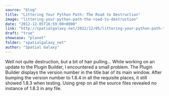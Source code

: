 ```yaml
---
source: "blog"
title: "Littering Your Python Path: The Road to Destruction"
image: "littering-your-python-path-the-road-to-destruction"
date: "2012-12-05T16:59:00+0000"
link: "http://spatialgalaxy.net/2012/12/05/littering-your-python-path-the-road-to-destruction/"
draft: "true"
showcase: "planet"
folder: "spatialgalaxy_net"
author: "Spatial Galaxy"
---
```


Well not quite destruction, but a bit of hair pulling&hellip;
While working on an update to the Plugin Builder, I encountered a small problem. The Plugin Builder displays the version number in the title bar of its main window. After bumping the version number to 1.8.4 in all the requisite places, it still showed 1.8.3 when testing.
Using grep on all the source files revealed no instance of 1.8.3 in any file.

